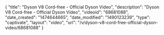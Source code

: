 {
    "title": "Dyson V8 Cord-free - Official Dyson Video",
    "description": "Dyson V8 Cord-free - Official Dyson Video",
    "videoid": "68681088",
    "date_created": "1474644665",
    "date_modified": "1490123239",
    "type": "captivate",
    "layout": "video",
    "url": "\/v\/dyson-v8-cord-free-official-dyson-video\/68681088"
}